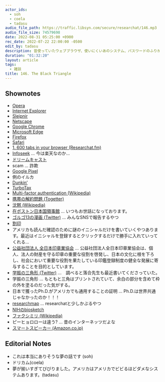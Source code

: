 ```yaml
---
actor_ids:
  - soh
  - coela
  - tadasu
audio_file_path: https://traffic.libsyn.com/secure/researchat/146.mp3 
audio_file_size: 74579698
date: 2022-08-31 05:25:00 +0900
rec_date: 2022-07-22 22:00:00 -0500
edit_by: tadasu
description: 昔使っていたウェブブラウザ、使いにくいあのシステム、パスワードのふりがな、最先端のチェックテクノロジー、学振の黒三角形の思い出等について話しました。
duration: "01:32:20"
layout: article
tags:
  - 雑談
title: 146. The Black Triangle
---
```


## Shownotes
- [Opera](https://www.opera.com/)
- [Internet Explorer](https://www.microsoft.com/en-us/download/internet-explorer.aspx)
- [Sleipnir](https://ja.wikipedia.org/wiki/Sleipnir)
- [Netscape](https://isp.netscape.com/)
- [Google Chrome](https://www.google.com/chrome/downloads/)
- [Microsoft Edge](https://www.microsoft.com/en-us/edge)
- [Firefox](https://www.mozilla.org/en-US/firefox/new/)
- [Safari](https://www.apple.com/safari/)
- [1. 600 tabs in your browser (Researchat.fm)](https://researchat.fm/episode/1)
- [Infoseek](https://www.infoseek.co.jp/) ... 今は楽天なのか...
- [ドリームキャスト](https://ja.wikipedia.org/wiki/%E3%83%89%E3%83%AA%E3%83%BC%E3%83%A0%E3%82%AD%E3%83%A3%E3%82%B9%E3%83%88)
- scam ... 詐欺
- [Google Pixel](https://store.google.com/us/category/phones?pli=1&hl=en-US)
- 例のイルカ
- [Dunkin’](https://www.dunkindonuts.com/en)
- [TurboTax](https://turbotax.intuit.com/)
- [Multi-factor authentication (Wikipedia)](https://en.wikipedia.org/wiki/Multi-factor_authentication)
- [携帯の解約問題 (Togetter)](https://togetter.com/li/1498784)
- [沈黙 (Wikipedia)](https://ja.wikipedia.org/wiki/%E6%B2%88%E9%BB%99_(%E9%81%A0%E8%97%A4%E5%91%A8%E4%BD%9C))
- [在ボストン日本国領事館](https://www.boston.us.emb-japan.go.jp/itprtop_ja/index.html) ... いつもお世話になっております。
- [ゴルゴ13の漫画 (Twitter)](https://twitter.com/researchat_fm/status/1420167916117430276) ... みんなSNSで報告するやつ
- [割印](https://www.hankoya.com/untiku/keiin.html)
- アメリカも読んだ確認のために謎のイニシャルだけを書いていくやつあります。最近はイニシャルを登録するとクリックするだけで勝手に入れていってくれる...
- [公益社団法人 全日本印章業協会](https://www.inshou.or.jp/) ... 公益社団法人全日本印章業協会は、個人、法人の財産を守る印章の重要な役割を啓発し、日本の文化に根を下ろし、社会において重要な役割を果たしている印鑑登録制度の健全な発展に寄与することを目的としています。
- [学振の三角形 (Twitter)](https://twitter.com/ochyai/status/1525970034840854528) ...　調べると落合先生も最近書いてくださっていた。
- 学振の三角形 ... もともと三角はプリントされていて、余白の部分を含めて枠の外を塗るのだった気がする。
- 日本で獲ったPh.D.がアメリカでも通用することの証明 ... Ph.D.は世界共通じゃなかったのか！！！
- [researchmap](https://researchmap.jp/) ... researchatと少しかぶるやつ
- [NIHのbiosketch](https://grants.nih.gov/grants/forms/biosketch.htm)
- [ファクシミリ (Wikipedia)](https://ja.wikipedia.org/wiki/%E3%83%95%E3%82%A1%E3%82%AF%E3%82%B7%E3%83%9F%E3%83%AA)
- ピーヒョロローは違う? ... 昔のインターネッツだよな
- [スマートスピーカー (Amazon.co.jp)](https://www.amazon.co.jp/%E3%82%B9%E3%83%9E%E3%83%BC%E3%83%88%E3%82%B9%E3%83%94%E3%83%BC%E3%82%AB%E3%83%BC/s?k=%E3%82%B9%E3%83%9E%E3%83%BC%E3%83%88%E3%82%B9%E3%83%94%E3%83%BC%E3%82%AB%E3%83%BC)

## Editorial Notes
- これは本当にありそうな夢の話です (soh)
- ドリカム(coela)
- 夢が揃いすぎてびびりました。アメリカはアメリカでビビるほどダメなシステムあります。(tadasu)
